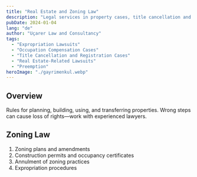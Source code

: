 ```yaml
---
title: "Real Estate and Zoning Law"
description: "Legal services in property cases, title cancellation and registration, expropriation, and zoning law."
pubDate: 2024-01-04
lang: "de"
author: "Uçarer Law and Consultancy"
tags:
  - "Expropriation Lawsuits"
  - "Occupation Compensation Cases"
  - "Title Cancellation and Registration Cases"
  - "Real Estate-Related Lawsuits"
  - "Preemption"
heroImage: "./gayrimenkul.webp"
---
```


## Overview
Rules for planning, building, using, and transferring properties. Wrong steps can cause loss of rights—work with experienced lawyers.

## Zoning Law
<ol>
  <li>Zoning plans and amendments</li>
  <li>Construction permits and occupancy certificates</li>
  <li>Annulment of zoning practices</li>
  <li>Expropriation procedures</li>
</ol>